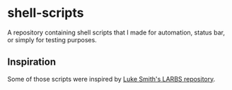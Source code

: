 # shell-scripts
A repository containing shell scripts that I made for automation, status bar, or simply for testing purposes.

## Inspiration
Some of those scripts were inspired by [Luke Smith's LARBS repository](https://github.com/LukeSmithxyz/LARBS).
